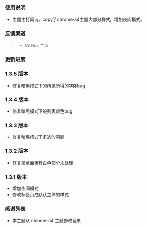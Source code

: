 ### 使用说明

*   主题主打简洁，copy了chrome-a4主题大部分样式，增加夜间模式。

### 反馈渠道

> *   GitHub 主页

### 更新进度
### 1.3.5 版本

*   修复暗黑模式下的所见所得的字体bug

### 1.3.4 版本

*   修复暗黑模式下的列表颜色bug

### 1.3.3 版本

*   修复暗黑模式下多选的问题

### 1.3.2 版本

*   修复菜单面板有白色部分未处理

### 1.3.1 版本

*   增加夜间模式
*   修改标签页成默认主体的样式

### 感谢列表

*   本主题从 chrome-a4 主题修改而来



